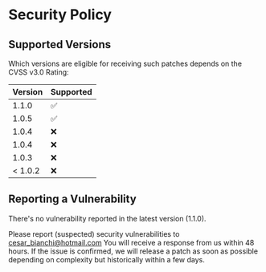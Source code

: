# Security Policy

## Supported Versions

Which versions are eligible for receiving such patches depends on the CVSS v3.0 Rating:

| Version | Supported          |
| ------- | ------------------ |
| 1.1.0   | :white_check_mark: |
| 1.0.5   | :white_check_mark: |
| 1.0.4   | :x:                |
| 1.0.4   | :x:                |
| 1.0.3   | :x:                |
| < 1.0.2 | :x:                |

## Reporting a Vulnerability

There's no vulnerability reported in the latest version (1.1.0).

Please report (suspected) security vulnerabilities to cesar_bianchi@hotmail.com 
You will receive a response from us within 48 hours. If the issue is confirmed, we will release a patch as soon as possible depending on complexity but historically within a few days.
